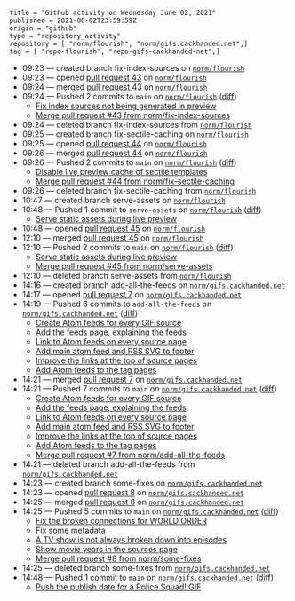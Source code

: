```
title = "Github activity on Wednesday June 02, 2021"
published = 2021-06-02T23:59:59Z
origin = "github"
type = "repository_activity"
repository = [ "norm/flourish", "norm/gifs.cackhanded.net",]
tag = [ "repo-flourish", "repo-gifs-cackhanded-net",]
```

* 09:23 — created branch fix-index-sources on [`norm/flourish`](https://github.com/norm/flourish)
* 09:23 — opened [pull request 43](https://github.com/norm/flourish/pull/43) on [`norm/flourish`](https://github.com/norm/flourish)
* 09:24 — merged [pull request 43](https://github.com/norm/flourish/pull/43) on [`norm/flourish`](https://github.com/norm/flourish)
* 09:24 — Pushed 2 commits to `main` on [`norm/flourish`](https://github.com/norm/flourish) ([diff](https://github.com/norm/flourish/compare/6c4d8f422a1a9af72adb98bf5afa514a5099d920..d1b3d94f84971f91f4f1769e0ac978342ad47e24))
  * [Fix index sources not being generated in preview](https://github.com/norm/flourish/commit/2b12c39343c2f72988c9ae70998bb5232af1f509)
  * [Merge pull request #43 from norm/fix-index-sources](https://github.com/norm/flourish/commit/d1b3d94f84971f91f4f1769e0ac978342ad47e24)
* 09:24 — deleted branch fix-index-sources from [`norm/flourish`](https://github.com/norm/flourish)
* 09:25 — created branch fix-sectile-caching on [`norm/flourish`](https://github.com/norm/flourish)
* 09:25 — opened [pull request 44](https://github.com/norm/flourish/pull/44) on [`norm/flourish`](https://github.com/norm/flourish)
* 09:26 — merged [pull request 44](https://github.com/norm/flourish/pull/44) on [`norm/flourish`](https://github.com/norm/flourish)
* 09:26 — Pushed 2 commits to `main` on [`norm/flourish`](https://github.com/norm/flourish) ([diff](https://github.com/norm/flourish/compare/d1b3d94f84971f91f4f1769e0ac978342ad47e24..94a078d11cb18b961ec5612ef08de54fd74330dd))
  * [Disable live preview cache of sectile templates](https://github.com/norm/flourish/commit/419df2f7670a813fc89cddeb56d17cf555cc3e85)
  * [Merge pull request #44 from norm/fix-sectile-caching](https://github.com/norm/flourish/commit/94a078d11cb18b961ec5612ef08de54fd74330dd)
* 09:26 — deleted branch fix-sectile-caching from [`norm/flourish`](https://github.com/norm/flourish)
* 10:47 — created branch serve-assets on [`norm/flourish`](https://github.com/norm/flourish)
* 10:48 — Pushed 1 commit to `serve-assets` on [`norm/flourish`](https://github.com/norm/flourish) ([diff](https://github.com/norm/flourish/compare/472ed63d15dff6b519154a7d0f36377f5b5d3d08..665497e3fa2785bd7a8e7d1a40d17185b79177e6))
  * [Serve static assets during live preview](https://github.com/norm/flourish/commit/665497e3fa2785bd7a8e7d1a40d17185b79177e6)
* 10:48 — opened [pull request 45](https://github.com/norm/flourish/pull/45) on [`norm/flourish`](https://github.com/norm/flourish)
* 12:10 — merged [pull request 45](https://github.com/norm/flourish/pull/45) on [`norm/flourish`](https://github.com/norm/flourish)
* 12:10 — Pushed 2 commits to `main` on [`norm/flourish`](https://github.com/norm/flourish) ([diff](https://github.com/norm/flourish/compare/94a078d11cb18b961ec5612ef08de54fd74330dd..c8145ec57e1f84376aeb22e2e54a1c922263b63a))
  * [Serve static assets during live preview](https://github.com/norm/flourish/commit/665497e3fa2785bd7a8e7d1a40d17185b79177e6)
  * [Merge pull request #45 from norm/serve-assets](https://github.com/norm/flourish/commit/c8145ec57e1f84376aeb22e2e54a1c922263b63a)
* 12:10 — deleted branch serve-assets from [`norm/flourish`](https://github.com/norm/flourish)
* 14:16 — created branch add-all-the-feeds on [`norm/gifs.cackhanded.net`](https://github.com/norm/gifs.cackhanded.net)
* 14:17 — opened [pull request 7](https://github.com/norm/gifs.cackhanded.net/pull/7) on [`norm/gifs.cackhanded.net`](https://github.com/norm/gifs.cackhanded.net)
* 14:19 — Pushed 6 commits to `add-all-the-feeds` on [`norm/gifs.cackhanded.net`](https://github.com/norm/gifs.cackhanded.net) ([diff](https://github.com/norm/gifs.cackhanded.net/compare/88c431e095b2e19d4ee872b273eeac15e06c1445..e8bae5c2f6faa9da492801c8a7008c94252c57ab))
  * [Create Atom feeds for every GIF source](https://github.com/norm/gifs.cackhanded.net/commit/4db9b795ef9e3e5268ad995ca8903c40e2a8c31d)
  * [Add the feeds page, explaining the feeds](https://github.com/norm/gifs.cackhanded.net/commit/7ade46ba98ae23991fa87d51fad0b6c01d17237d)
  * [Link to Atom feeds on every source page](https://github.com/norm/gifs.cackhanded.net/commit/5027808f09f39437a3600d4149275d6b627ee7fe)
  * [Add main atom feed and RSS SVG to footer](https://github.com/norm/gifs.cackhanded.net/commit/1557c686e4f92d367ec9ce3e9e1b09489781d09f)
  * [Improve the links at the top of source pages](https://github.com/norm/gifs.cackhanded.net/commit/1e458673559136748e4d275646df42e6e69118bf)
  * [Add Atom feeds to the tag pages](https://github.com/norm/gifs.cackhanded.net/commit/e8bae5c2f6faa9da492801c8a7008c94252c57ab)
* 14:21 — merged [pull request 7](https://github.com/norm/gifs.cackhanded.net/pull/7) on [`norm/gifs.cackhanded.net`](https://github.com/norm/gifs.cackhanded.net)
* 14:21 — Pushed 7 commits to `main` on [`norm/gifs.cackhanded.net`](https://github.com/norm/gifs.cackhanded.net) ([diff](https://github.com/norm/gifs.cackhanded.net/compare/ee10444280f9659d952398dd66afb34a21537a0c..1dd5b20767cf83a1bfb701b0d51db978a4d8f2ab))
  * [Create Atom feeds for every GIF source](https://github.com/norm/gifs.cackhanded.net/commit/4db9b795ef9e3e5268ad995ca8903c40e2a8c31d)
  * [Add the feeds page, explaining the feeds](https://github.com/norm/gifs.cackhanded.net/commit/7ade46ba98ae23991fa87d51fad0b6c01d17237d)
  * [Link to Atom feeds on every source page](https://github.com/norm/gifs.cackhanded.net/commit/5027808f09f39437a3600d4149275d6b627ee7fe)
  * [Add main atom feed and RSS SVG to footer](https://github.com/norm/gifs.cackhanded.net/commit/1557c686e4f92d367ec9ce3e9e1b09489781d09f)
  * [Improve the links at the top of source pages](https://github.com/norm/gifs.cackhanded.net/commit/1e458673559136748e4d275646df42e6e69118bf)
  * [Add Atom feeds to the tag pages](https://github.com/norm/gifs.cackhanded.net/commit/e8bae5c2f6faa9da492801c8a7008c94252c57ab)
  * [Merge pull request #7 from norm/add-all-the-feeds](https://github.com/norm/gifs.cackhanded.net/commit/1dd5b20767cf83a1bfb701b0d51db978a4d8f2ab)
* 14:21 — deleted branch add-all-the-feeds from [`norm/gifs.cackhanded.net`](https://github.com/norm/gifs.cackhanded.net)
* 14:23 — created branch some-fixes on [`norm/gifs.cackhanded.net`](https://github.com/norm/gifs.cackhanded.net)
* 14:23 — opened [pull request 8](https://github.com/norm/gifs.cackhanded.net/pull/8) on [`norm/gifs.cackhanded.net`](https://github.com/norm/gifs.cackhanded.net)
* 14:25 — merged [pull request 8](https://github.com/norm/gifs.cackhanded.net/pull/8) on [`norm/gifs.cackhanded.net`](https://github.com/norm/gifs.cackhanded.net)
* 14:25 — Pushed 5 commits to `main` on [`norm/gifs.cackhanded.net`](https://github.com/norm/gifs.cackhanded.net) ([diff](https://github.com/norm/gifs.cackhanded.net/compare/1dd5b20767cf83a1bfb701b0d51db978a4d8f2ab..21d4e195f745df79ed9ae1620327b36ee4f8f09d))
  * [Fix the broken connections for WORLD ORDER](https://github.com/norm/gifs.cackhanded.net/commit/85ba5e85a02af1c33da165179c89a2ab995c3ceb)
  * [Fix some metadata](https://github.com/norm/gifs.cackhanded.net/commit/b86227e0d6c8b1774bdc08dfc2f3ee67343c59f4)
  * [A TV show is not always broken down into episodes](https://github.com/norm/gifs.cackhanded.net/commit/f8ee0d5752479db1f4e9a598692c5093a82b4461)
  * [Show movie years in the sources page](https://github.com/norm/gifs.cackhanded.net/commit/0e6638ae411a480d07f43f1decd1834997344854)
  * [Merge pull request #8 from norm/some-fixes](https://github.com/norm/gifs.cackhanded.net/commit/21d4e195f745df79ed9ae1620327b36ee4f8f09d)
* 14:25 — deleted branch some-fixes from [`norm/gifs.cackhanded.net`](https://github.com/norm/gifs.cackhanded.net)
* 14:48 — Pushed 1 commit to `main` on [`norm/gifs.cackhanded.net`](https://github.com/norm/gifs.cackhanded.net) ([diff](https://github.com/norm/gifs.cackhanded.net/compare/21d4e195f745df79ed9ae1620327b36ee4f8f09d..1baa116268a3f112f1f365593d40a272204aa421))
  * [Push the publish date for a Police Squad! GIF](https://github.com/norm/gifs.cackhanded.net/commit/1baa116268a3f112f1f365593d40a272204aa421)
